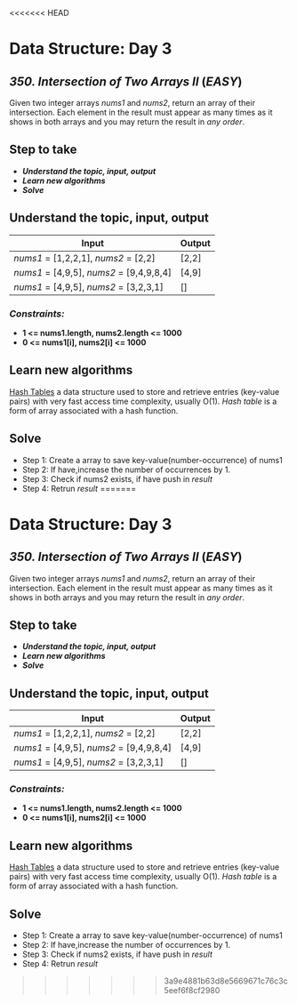 <<<<<<< HEAD
# Data Structure: Day 3

## _350. Intersection of Two Arrays II_ (_EASY_)

Given two integer arrays _nums1_ and _nums2_, return an array of their intersection. Each element in the result must appear as many times as it shows in both arrays and you may return the result in _any order_.

## Step to take

-   **_Understand the topic, input, output_**
-   **_Learn new algorithms_**
-   **_Solve_**

## **Understand the topic, input, output**

| Input                                    | Output |
| ---------------------------------------- | ------ |
| _nums1_ = [1,2,2,1], _nums2_ = [2,2]     | [2,2]  |
| _nums1_ = [4,9,5], _nums2_ = [9,4,9,8,4] | [4,9]  |
| _nums1_ = [4,9,5], _nums2_ = [3,2,3,1]   | []     |

### **_Constraints:_**

-   **1 <= nums1.length, nums2.length <= 1000**
-   **0 <= nums1[i], nums2[i] <= 1000**

## **Learn new algorithms**

[Hash Tables](https://www.hackerearth.com/practice/data-structures/hash-tables/basics-of-hash-tables/tutorial/) a data structure used to store and retrieve entries (key-value pairs) with very fast access time complexity, usually O(1). _Hash table_ is a form of array associated with a hash function.

## **Solve**

-   Step 1: Create a array to save key-value(number-occurrence) of nums1
-   Step 2: If have,increase the number of occurrences by 1.
-   Step 3: Check if nums2 exists, if have push in _result_
-   Step 4: Retrun _result_
=======
# Data Structure: Day 3

## _350. Intersection of Two Arrays II_ (_EASY_)

Given two integer arrays _nums1_ and _nums2_, return an array of their intersection. Each element in the result must appear as many times as it shows in both arrays and you may return the result in _any order_.

## Step to take

-   **_Understand the topic, input, output_**
-   **_Learn new algorithms_**
-   **_Solve_**

## **Understand the topic, input, output**

| Input                                    | Output |
| ---------------------------------------- | ------ |
| _nums1_ = [1,2,2,1], _nums2_ = [2,2]     | [2,2]  |
| _nums1_ = [4,9,5], _nums2_ = [9,4,9,8,4] | [4,9]  |
| _nums1_ = [4,9,5], _nums2_ = [3,2,3,1]   | []     |

### **_Constraints:_**

-   **1 <= nums1.length, nums2.length <= 1000**
-   **0 <= nums1[i], nums2[i] <= 1000**

## **Learn new algorithms**

[Hash Tables](https://www.hackerearth.com/practice/data-structures/hash-tables/basics-of-hash-tables/tutorial/) a data structure used to store and retrieve entries (key-value pairs) with very fast access time complexity, usually O(1). _Hash table_ is a form of array associated with a hash function.

## **Solve**

-   Step 1: Create a array to save key-value(number-occurrence) of nums1
-   Step 2: If have,increase the number of occurrences by 1.
-   Step 3: Check if nums2 exists, if have push in _result_
-   Step 4: Retrun _result_
>>>>>>> 3a9e4881b63d8e5669671c76c3c5eef6f8cf2980
